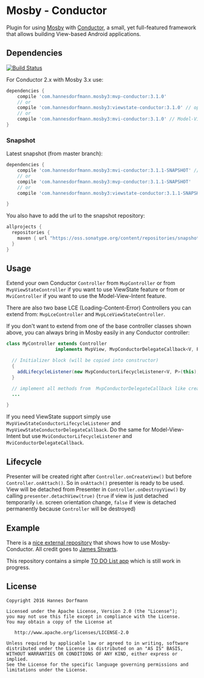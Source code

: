 # Mosby - Conductor
Plugin for using [Mosby](https://github.com/sockeqwe/mosby) with [Conductor](https://github.com/bluelinelabs/Conductor), a small, yet full-featured framework that allows building View-based Android applications.


## Dependencies
[![Build Status](https://travis-ci.org/sockeqwe/mosby-conductor.svg?branch=master)](https://travis-ci.org/sockeqwe/mosby-conductor)


For Conductor 2.x with Mosby 3.x use:
```groovy
dependencies {
    compile 'com.hannesdorfmann.mosby3:mvp-conductor:3.1.0'
    // or
    compile 'com.hannesdorfmann.mosby3:viewstate-conductor:3.1.0' // optional viewstate feature
    // or
    compile 'com.hannesdorfmann.mosby3:mvi-conductor:3.1.0' // Model-View-Intent
}
```

### Snapshot
Latest snapshot (from master branch):

```groovy
dependencies {
    compile 'com.hannesdorfmann.mosby3:mvi-conductor:3.1.1-SNAPSHOT' // Model-View-Intent
    // or
    compile 'com.hannesdorfmann.mosby3:mvp-conductor:3.1.1-SNAPSHOT'
    // or
    compile 'com.hannesdorfmann.mosby3:viewstate-conductor:3.1.1-SNAPSHOT' // optional viewstate feature

}
```

You also have to add the url to the snapshot repository:
```gradle
allprojects {
  repositories {
    maven { url "https://oss.sonatype.org/content/repositories/snapshots/" }
  }
}
```

## Usage
Extend your own Conductor `Controller` from `MvpController` or from `MvpViewStateController` if you want to use ViewState feature or from  or `MviController` if you want to use the Model-View-Intent feature.

There are also two base LCE (Loading-Content-Error) Controllers you can extend from: `MvpLceController` and `MvpLceViewStateController`.

If you don't want to extend from one of the base controller classes shown above, you can always bring in Mosby easily in any Conductor controller:

```java
class MyController extends Controller
                  implements MvpView, MvpConductorDelegateCallback<V, P> {

  // Initializer block (will be copied into constructor)
  {
    addLifecycleListener(new MvpConductorLifecycleListener<V, P>(this);
  }

  // implement all methods from  MvpConductorDelegateCallback like createPresenter() etc.
  ...

}
```
If you need ViewState support simply use `MvpViewStateConductorLifecycleListener` and `MvpViewStateConductorDelegateCallback`.
Do the same for  Model-View-Intent but  use `MviConductorLifecycleListener` and `MviConductorDelegateCallback`.

## Lifecycle
Presenter will be created right after `Controller.onCreateView()` but before `Controller.onAttach()`. So in `onAttach()` presenter is ready to be used.
View will be detached from Presenter in `Controller.onDestroyView()` by calling `presenter.detachView(true)` (`true` if view is just detached temporarily i.e. screen orientation change, `false` if view is detached permanently because `Controller` will be destroyed)

## Example

There is a [nice external repository](https://github.com/jshvarts/MosbyMVP) that shows how to use Mosby-Conductor. All credit goes to [James Shvarts](https://github.com/jshvarts). 

This repository contains a simple [TO DO List app](https://github.com/sockeqwe/mosby-conductor/tree/master/app) which is still work in progress.

## License

```
Copyright 2016 Hannes Dorfmann

Licensed under the Apache License, Version 2.0 (the "License");
you may not use this file except in compliance with the License.
You may obtain a copy of the License at

   http://www.apache.org/licenses/LICENSE-2.0

Unless required by applicable law or agreed to in writing, software
distributed under the License is distributed on an "AS IS" BASIS,
WITHOUT WARRANTIES OR CONDITIONS OF ANY KIND, either express or implied.
See the License for the specific language governing permissions and
limitations under the License.
```
